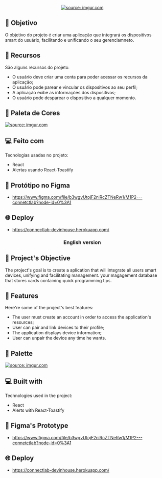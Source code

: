 <p align="center"><a href="https://imgur.com/vqDdexu"><img src="https://i.imgur.com/vqDdexu.png" title="source: imgur.com" /></a></p>


<h2>💾 Objetivo</h2>
  
  
O objetivo do projeto é criar uma aplicação que integrará os dispositivos smart do usuário, facilitando e unificando o seu gerenciamneto.
  
  
<h2>🧐 Recursos</h2>


São alguns recursos do projeto:

*   O usuário deve criar uma conta para poder acessar os recursos da aplicação; 
*   O usuário pode parear e vincular os dispositivos ao seu perfil;
*   A aplicação exibe as informações dos dispositivos;
*   O usuário pode desparear o dispositivo a qualquer momento.

<h2>🎨 Paleta de Cores</h2> 


<a href="https://imgur.com/DRbNhJJ"><img src="https://i.imgur.com/DRbNhJJ.png" title="source: imgur.com" /></a>


<h2>💻 Feito com</h2>

Tecnologias usadas no projeto:

*   React
*   Alertas usando React-Toastify


<h2>🔖 Protótipo no Figma</h2>
  
* https://www.figma.com/file/b3wgvUtojF2nlRcZTNeRw1/M1P2---connetctlab?node-id=0%3A1

<h2>🌐 Deploy</h2>

* https://connectlab-devinhouse.herokuapp.com/



<h3 align="center"> English version </h3>


<h2>💾 Project's Objective</h2>
  
  
The project's goal is to create a aplication that will integrate all users smart devices, unifying and facilitating management. your magagement database that stores cards containing quick programming tips.


<h2>🧐 Features</h2>

Here're some of the project's best features:

*   The user must create an account in order to access the application's resources;
*   User can pair and link devices to their profile;
*   The application displays device information;
*   User can unpair the device  any time he wants.


<h2>🎨 Palette</h2> 


<a href="https://imgur.com/DRbNhJJ"><img src="https://i.imgur.com/DRbNhJJ.png" title="source: imgur.com" /></a>

  
<h2>💻 Built with</h2>

Technologies used in the project:

*   React
*   Alerts with React-Toastify
  
<h2>🔖 Figma's Prototype</h2>
  
* https://www.figma.com/file/b3wgvUtojF2nlRcZTNeRw1/M1P2---connetctlab?node-id=0%3A1

<h2>🌐 Deploy</h2>

* https://connectlab-devinhouse.herokuapp.com/
